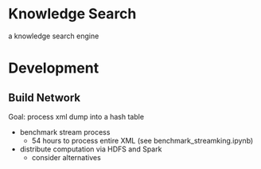 # Knowledge Search
a knowledge search engine


# Development

## Build Network 
Goal: process xml dump into a hash table

* benchmark stream process
    * 54 hours to process entire XML (see benchmark_streamking.ipynb)
* distribute computation via HDFS and Spark
    * consider alternatives







